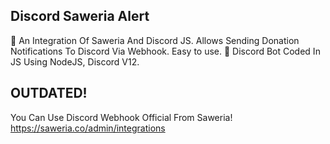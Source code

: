 ## Discord Saweria Alert
🌳 An Integration Of Saweria And Discord JS. Allows Sending Donation Notifications To Discord Via Webhook. Easy to use.
🤖 Discord Bot Coded In JS Using NodeJS, Discord V12. 

## OUTDATED!
You Can Use Discord Webhook Official From Saweria! 
https://saweria.co/admin/integrations